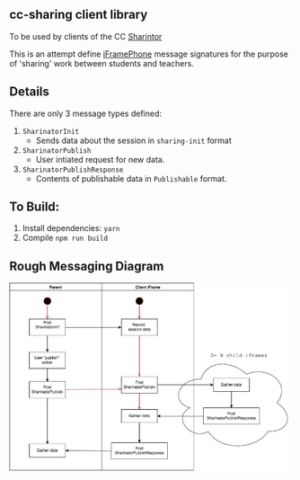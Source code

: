 ## cc-sharing client library ##

To be used by clients of the CC [Sharintor](https://github.com/concord-consortium/sharinator)

This is an attempt define [iFramePhone](https://github.com/concord-consortium/iframe-phone) message signatures
for the purpose of 'sharing' work between students and teachers.

## Details ##

There are only 3 message types defined:

1. `SharinatorInit`
    * Sends data about the session in `sharing-init` format
2. `SharinatorPublish`
    * User intiated request for new data.
3. `SharinatorPublishResponse`
    * Contents of publishable data in `Publishable` format.

## To Build: ##
1. Install dependencies: `yarn`
2. Compile `npm run build`

## Rough Messaging Diagram

![messaging diagram](sharing.jpg)
